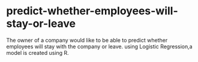 # predict-whether-employees-will-stay-or-leave
The owner of a company would like to be able to predict whether employees will stay with the company or leave. using Logistic Regression,a model is created using R.
